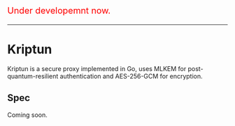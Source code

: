 <p style="color:red;font-size:20px;">Under developemnt now.</p>

----

# Kriptun

Kriptun is a secure proxy implemented in Go, uses MLKEM for post-quantum-resilient authentication and AES-256-GCM for encryption.


## Spec

Coming soon.